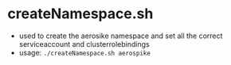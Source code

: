 # createNamespace.sh
- used to create the aerosike namespace and set all the correct serviceaccount and clusterrolebindings
- usage: 
```./createNamespace.sh aerospike```
